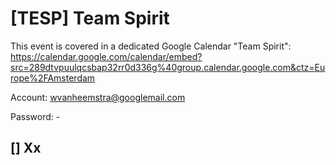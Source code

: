 # [TESP] Team Spirit

This event is covered in a dedicated Google Calendar "Team Spirit": https://calendar.google.com/calendar/embed?src=289dtvpuulqcsbap32rr0d336g%40group.calendar.google.com&ctz=Europe%2FAmsterdam

Account: wvanheemstra@googlemail.com

Password: -

## [] Xx
